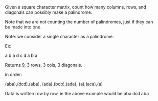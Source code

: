 Given a square character matrix, count how many columns, rows, and diagonals can possibly make a palindrome.

Note that we are not counting the number of palindromes, just if they can be made into one.

Note: we consider a single character as a palindrome.


Ex:


a b a
d c d
a b a

Returns 9, 3 rows, 3 cols, 3 diagonals.

in order:

(aba),(dcd),(aba),
(ada),(bcb),(ada),
(a),(aca),(a)

Data is written row by row, ie the above example would be
aba
dcd
aba
